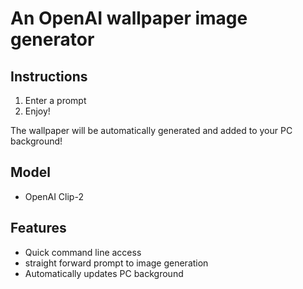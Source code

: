 # An OpenAI wallpaper image generator

## Instructions
1.   Enter a prompt
2.   Enjoy!

The wallpaper will be automatically generated and added to your PC background!


## Model
- OpenAI Clip-2

## Features
- Quick command line access
- straight forward prompt to image generation
- Automatically updates PC background
